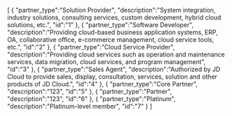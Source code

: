 [
	{
		"partner_type":"Solution Provider",
		"description":"System integration, industry solutions, consulting services, custom development, hybrid cloud solutions, etc.",
		"id":"1"
	},
	{
		"partner_type":"Software Developer",
		"description":"Providing cloud-based business application systems, ERP, OA, collaborative office, e-commerce management, cloud service tools, etc.",
		"id":"2"
	},
	{
		"partner_type":"Cloud Service Provider",
		"description":"Providing cloud services such as operation and maintenance services, data migration, cloud services, and program management",
		"id":"3"
	},
	{
		"partner_type":"Sales Agent",
		"description":"Authorized by JD Cloud to provide sales, display, consultation, services, solution and other products of JD Cloud.",
		"id":"4"
	},
	{
		"partner_type":"Core Partner",
		"description":"123",
		"id":"5"
	},
	{
		"partner_type":"Partner",
		"description":"123",
		"id":"6"
	},
	{
		"partner_type":"Platinum",
		"description":"Platinum-level member",
		"id":"7"
	}
]